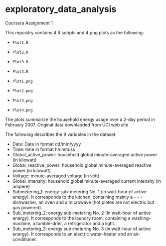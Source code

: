 # exploratory_data_analysis
Coursera Assignment 1

This repositry contains 4 R scripts and 4 png plots as the following:

- `Plot1.R`
- `Plot2.R`
- `Plot3.R`
- `Plot4.R`

- `Plot1.png`
- `Plot2.png`
- `Plot3.png`
- `Plot4.png`

The plots summarize the household energy usage over a 2-day period in February 2007.
Original data downlaoded from UCI web site

The following describes the 9 variables in the dataset:

- Date: Date in format dd/mm/yyyy
- Time: time in format hh:mm:ss
- Global_active_power: household global minute-averaged active power (in kilowatt)
- Global_reactive_power: household global minute-averaged reactive power (in kilowatt)
- Voltage: minute-averaged voltage (in volt)
- Global_intensity: household global minute-averaged current intensity (in ampere)
- Submetering_1: energy sub-metering No. 1 (in watt-hour of active energy). It corresponds to the kitchen, containing mainly a - - - dishwasher, an oven and a microwave (hot plates are not electric but gas powered).
- Sub_metering_2: energy sub-metering No. 2 (in watt-hour of active energy). It corresponds to the laundry room, containing a washing-machine, a tumble-drier, a refrigerator and a light.
- Sub_metering_3: energy sub-metering No. 3 (in watt-hour of active energy). It corresponds to an electric water-heater and an air-conditioner.
